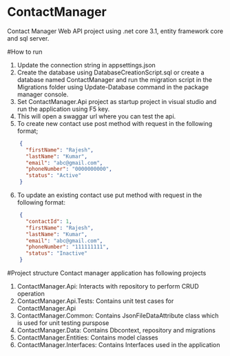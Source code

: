 # ContactManager
Contact Manager Web API project using .net core 3.1, entity framework core and sql server.


#How to run
1. Update the connection string in appsettings.json
2. Create the database using DatabaseCreationScript.sql or create a database named ContactManager and run the migration script in the Migrations folder using Update-Database command
   in the package manager console.
3. Set ContactManager.Api project as startup project in visual studio and run the application using F5 key.
4. This will open a swaggar url where you can test the api.
5. To create new contact use post method with request in the following format;
```json
    {
      "firstName": "Rajesh",
      "lastName": "Kumar",
      "email": "abc@gmail.com",
      "phoneNumber": "0000000000",
      "status": "Active"
    }
```
6. To update an existing contact use put method with request in the following format:
```json
    {
      "contactId": 1,	
      "firstName": "Rajesh",
      "lastName": "Kumar",
      "email": "abc@gmail.com",
      "phoneNumber": "111111111",
      "status": "Inactive"
    }
```

#Project structure
Contact manager application has following projects
1. ContactManager.Api: Interacts with repository to perform CRUD operation
2. ContactManager.Api.Tests: Contains unit test cases for ContactManager.Api
3. ContactManager.Common: Contains JsonFileDataAttribute class which is used for unit testing purspose
4. ContactManager.Data: Contains Dbcontext, repository and migrations
5. ContactManager.Entities: Contains model classes
6. ContactManager.Interfaces: Contains Interfaces used in the application




